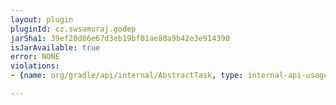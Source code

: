 ```yaml
---
layout: plugin
pluginId: cz.swsamuraj.godep
jarSha1: 39ef20d86e67d3eb19bf01ae80a9b42e3e914390
isJarAvailable: true
error: NONE
violations:
- {name: org/gradle/api/internal/AbstractTask, type: internal-api-usage}

---
```

